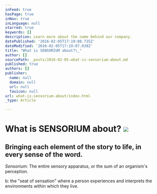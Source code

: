 ```yaml
---
inFeed: true
hasPage: true
inNav: true
inLanguage: null
starred: true
keywords: []
description: Learn more about the name behind our company.
datePublished: '2016-02-05T17:19:08.725Z'
dateModified: '2016-02-05T17:19:07.038Z'
title: "What is SENSORIUM about?\_"
author: []
sourcePath: _posts/2016-02-05-what-is-sensorium-about.md
published: true
authors: []
publisher:
  name: null
  domain: null
  url: null
  favicon: null
url: what-is-sensorium-about/index.html
_type: Article

---
```

# What is SENSORIUM about? ![](https://the-grid-user-content.s3-us-west-2.amazonaws.com/a0ae57a6-6d4e-48fc-99e1-085bf3445908.jpg)

## Bringing each element of the story to life, in every sense of the word. 

_Sensorium:_ The entire sensory apparatus, or the sum of an organism's perception.

b: the "seat of sensation" where a person experiences and interprets the environments within which they live.
